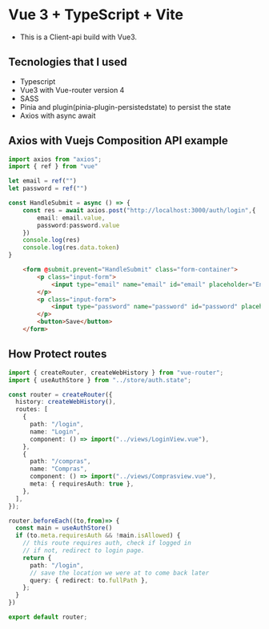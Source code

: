# Vue 3 + TypeScript + Vite
- This is a Client-api build with Vue3.

## Tecnologies that I used
- Typescript
- Vue3 with Vue-router version 4
- SASS
- Pinia and plugin(pinia-plugin-persistedstate) to persist the state
- Axios with async await

## Axios with Vuejs Composition API example
```ts
import axios from "axios";
import { ref } from "vue"

let email = ref("")
let password = ref("")

const HandleSubmit = async () => {
    const res = await axios.post("http://localhost:3000/auth/login",{
        email: email.value,
        password:password.value
    })
    console.log(res)
    console.log(res.data.token)
}
```
```html
    <form @submit.prevent="HandleSubmit" class="form-container">
        <p class="input-form">
            <input type="email" name="email" id="email" placeholder="Enter your email" v-model="email">
        </p>
        <p class="input-form">
            <input type="password" name="password" id="password" placeholder="******" v-model="password">
        </p>
        <button>Save</button>
    </form>
```

## How Protect routes
```ts
import { createRouter, createWebHistory } from "vue-router";
import { useAuthStore } from "../store/auth.state";

const router = createRouter({
  history: createWebHistory(),
  routes: [
    {
      path: "/login",
      name: "Login",
      component: () => import("../views/LoginView.vue"),
    },
    {
      path: "/compras",
      name: "Compras",
      component: () => import("../views/Comprasview.vue"),
      meta: { requiresAuth: true },
    },
  ],
});

router.beforeEach((to,from)=> {
  const main = useAuthStore()
  if (to.meta.requiresAuth && !main.isAllowed) {
    // this route requires auth, check if logged in
    // if not, redirect to login page.
    return {
      path: "/login",
      // save the location we were at to come back later
      query: { redirect: to.fullPath },
    };
  }
})

export default router;

```